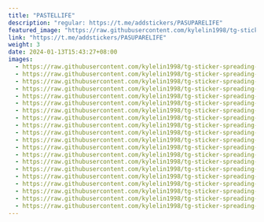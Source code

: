```yaml
---
title: "PASTELLIFE"
description: "regular: https://t.me/addstickers/PASUPARELIFE"
featured_image: "https://raw.githubusercontent.com/kylelin1998/tg-sticker-spreading-worldwide-images/main/img/00031258-49a0-49aa-b7e9-bc47c7603b5b.jpg"
link: "https://t.me/addstickers/PASUPARELIFE"
weight: 3
date: 2024-01-13T15:43:27+08:00
images:
  - https://raw.githubusercontent.com/kylelin1998/tg-sticker-spreading-worldwide-images/main/img/00031258-49a0-49aa-b7e9-bc47c7603b5b.jpg
  - https://raw.githubusercontent.com/kylelin1998/tg-sticker-spreading-worldwide-images/main/img/2856b0f6-0df0-4c2f-93b9-43802756c732.jpg
  - https://raw.githubusercontent.com/kylelin1998/tg-sticker-spreading-worldwide-images/main/img/359c7133-21b0-4f73-9ece-8ec3704ab3f1.jpg
  - https://raw.githubusercontent.com/kylelin1998/tg-sticker-spreading-worldwide-images/main/img/d711992a-6bea-43e0-ba66-fb07091b3aba.jpg
  - https://raw.githubusercontent.com/kylelin1998/tg-sticker-spreading-worldwide-images/main/img/6531f84d-09ff-41b1-9182-ddef257a29bb.jpg
  - https://raw.githubusercontent.com/kylelin1998/tg-sticker-spreading-worldwide-images/main/img/7500ba16-4a5e-4faf-b352-a05125d9957c.jpg
  - https://raw.githubusercontent.com/kylelin1998/tg-sticker-spreading-worldwide-images/main/img/b45a9e48-b565-436b-9e66-2f8c7f44dc6b.jpg
  - https://raw.githubusercontent.com/kylelin1998/tg-sticker-spreading-worldwide-images/main/img/e5197fe9-d8cd-46a7-adfc-e1ca47265832.jpg
  - https://raw.githubusercontent.com/kylelin1998/tg-sticker-spreading-worldwide-images/main/img/6b3e2495-e38d-4d4e-9158-c2fc0c01aa30.jpg
  - https://raw.githubusercontent.com/kylelin1998/tg-sticker-spreading-worldwide-images/main/img/d2cf4200-0ea5-48f3-ad0f-4fde33eac9ff.jpg
  - https://raw.githubusercontent.com/kylelin1998/tg-sticker-spreading-worldwide-images/main/img/17347b67-61a3-464a-93c1-430dab7a21e9.jpg
  - https://raw.githubusercontent.com/kylelin1998/tg-sticker-spreading-worldwide-images/main/img/22bc7a0a-f85a-4c04-820e-e2d1cedc4075.jpg
  - https://raw.githubusercontent.com/kylelin1998/tg-sticker-spreading-worldwide-images/main/img/419be4dc-70ba-4327-b973-70f6dcab99ad.jpg
  - https://raw.githubusercontent.com/kylelin1998/tg-sticker-spreading-worldwide-images/main/img/5ef7954f-9e18-425e-8aeb-30546ebc94fd.jpg
  - https://raw.githubusercontent.com/kylelin1998/tg-sticker-spreading-worldwide-images/main/img/8ddc2450-c2d0-407e-a55c-f715fbb58926.jpg
  - https://raw.githubusercontent.com/kylelin1998/tg-sticker-spreading-worldwide-images/main/img/6b6595c8-f083-450a-a865-d15dba8a83e9.jpg
  - https://raw.githubusercontent.com/kylelin1998/tg-sticker-spreading-worldwide-images/main/img/c6091516-27d5-4380-8ccb-03350ee4317f.jpg
  - https://raw.githubusercontent.com/kylelin1998/tg-sticker-spreading-worldwide-images/main/img/0788f0f8-2d8f-4d34-9ae4-5d9d020ffc77.jpg
  - https://raw.githubusercontent.com/kylelin1998/tg-sticker-spreading-worldwide-images/main/img/923480f7-487e-45f5-9fc9-2d766d09635d.jpg
  - https://raw.githubusercontent.com/kylelin1998/tg-sticker-spreading-worldwide-images/main/img/9bcdc067-9f46-4706-a958-7983eadedf28.jpg
---
```

